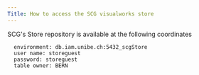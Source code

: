 ```yaml
---
Title: How to access the SCG visualworks store
---
```


SCG's Store repository is available at the following coordinates

```  interface: PostgresSQLEXDIConnection
  environment: db.iam.unibe.ch:5432_scgStore
  user name: storeguest
  password: storeguest
  table owner: BERN
```
